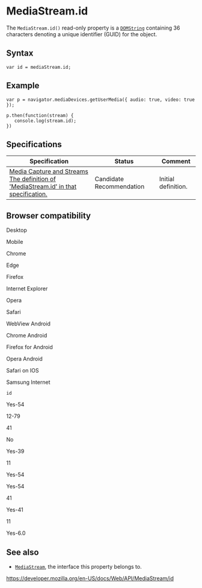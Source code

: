 # MediaStream.id

The `MediaStream.id()` read-only property is a [`DOMString`](../domstring) containing 36 characters denoting a unique identifier (GUID) for the object.

## Syntax

    var id = mediaStream.id;

## Example

    var p = navigator.mediaDevices.getUserMedia({ audio: true, video: true });

    p.then(function(stream) {
       console.log(stream.id);
    })

## Specifications

<table><thead><tr class="header"><th>Specification</th><th>Status</th><th>Comment</th></tr></thead><tbody><tr class="odd"><td><a href="https://w3c.github.io/mediacapture-main/#dom-mediastream-id">Media Capture and Streams<br />
<span class="small">The definition of 'MediaStream.id' in that specification.</span></a></td><td><span class="spec-cr">Candidate Recommendation</span></td><td>Initial definition.</td></tr></tbody></table>

## Browser compatibility

Desktop

Mobile

Chrome

Edge

Firefox

Internet Explorer

Opera

Safari

WebView Android

Chrome Android

Firefox for Android

Opera Android

Safari on IOS

Samsung Internet

`id`

Yes-54

12-79

41

No

Yes-39

11

Yes-54

Yes-54

41

Yes-41

11

Yes-6.0

## See also

- [`MediaStream`](../mediastream), the interface this property belongs to.

<a href="https://developer.mozilla.org/en-US/docs/Web/API/MediaStream/id" class="_attribution-link">https://developer.mozilla.org/en-US/docs/Web/API/MediaStream/id</a>
